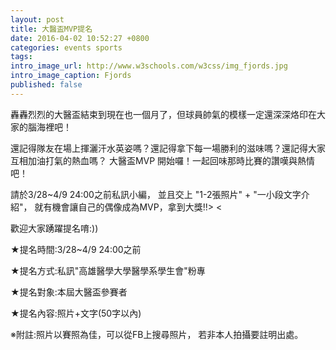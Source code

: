 ```yaml
---
layout: post
title: 大醫盃MVP提名
date: 2016-04-02 10:52:27 +0800
categories: events sports
tags:
intro_image_url: http://www.w3schools.com/w3css/img_fjords.jpg
intro_image_caption: Fjords
published: false
---
```

轟轟烈烈的大醫盃結束到現在也一個月了，但球員帥氣的模樣一定還深深烙印在大家的腦海裡吧！

還記得隊友在場上揮灑汗水英姿嗎？還記得拿下每一場勝利的滋味嗎？還記得大家互相加油打氣的熱血嗎？
大醫盃MVP 開始囉！一起回味那時比賽的讚嘆與熱情吧！

請於3/28~4/9 24:00之前私訊小編，
並且交上 "1-2張照片" + "一小段文字介紹"，
就有機會讓自己的偶像成為MVP，拿到大獎!!> <

歡迎大家踴躍提名唷:))

★提名時間:3/28~4/9 24:00之前

★提名方式:私訊"高雄醫學大學醫學系學生會"粉專

★提名對象:本屆大醫盃參賽者

★提名內容:照片+文字(50字以內)

※附註:照片以賽照為佳，可以從FB上搜尋照片，
若非本人拍攝要註明出處。
